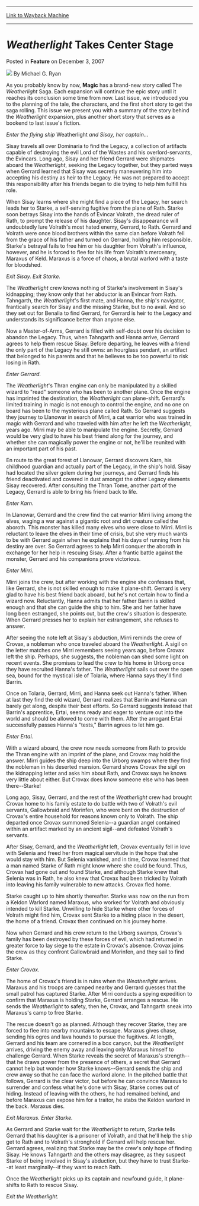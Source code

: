 
---
[Link to Wayback Machine](https://web.archive.org/web/20210301111214/https://magic.wizards.com/en/articles/archive/feature/weatherlight-takes-center-stage-2007-12-03)

[_metadata_:wayback_url]:- "https://magic.wizards.com/en/articles/archive/feature/weatherlight-takes-center-stage-2007-12-03"
[_metadata_:wayback_raw_url]:- "https://web.archive.org/web/20210301111214id_/https://magic.wizards.com/en/articles/archive/feature/weatherlight-takes-center-stage-2007-12-03"
[_metadata_:wayback_capture_timestamp]:- "2021-03-01 11:12:14+00:00"
[_metadata_:description]:- "As you probably know by now, Magic has a brand-new story called The Weatherlight Saga. Each expansion will continue the epic story until it reaches its conclusion some time from now. Last issue, we introduced you to the planning of the tale, the characters, and the first short story to get the saga rolling. This issue we present you with a summary of the story behind the"
[_metadata_:generator]:- "Drupal 7 (http://drupal.org)"
---


*Weatherlight* Takes Center Stage
=================================



 Posted in **Feature**
 on December 3, 2007 






![](https://media.magic.wizards.com/styles/auth_small/public/generic-avatar-150_283.png)
By Michael G. Ryan











As you probably know by now, **Magic** has a brand-new story called The *Weatherlight* Saga. Each expansion will continue the epic story until it reaches its conclusion some time from now. Last issue, we introduced you to the planning of the tale, the characters, and the first short story to get the saga rolling. This issue we present you with a summary of the story behind the *Weatherlight* expansion, plus another short story that serves as a bookend to last issue's fiction. 

*Enter the flying ship* Weatherlight *and Sisay, her captain...*


Sisay travels all over Dominaria to find the Legacy, a collection of artifacts capable of destroying the evil Lord of the Wastes and his overlord-servants, the Evincars. Long ago, Sisay and her friend Gerrard were shipmates aboard the *Weatherlight*, seeking the Legacy together, but they parted ways when Gerrard learned that Sisay was secretly maneuvering him into accepting his destiny as heir to the Legacy. He was not prepared to accept this responsibility after his friends began to die trying to help him fulfill his role. 

When Sisay learns where she might find a piece of the Legacy, her search leads her to Starke, a self-serving fugitive from the plane of Rath. Starke soon betrays Sisay into the hands of Evincar Volrath, the dread ruler of Rath, to prompt the release of his daughter. Sisay's disappearance will undoubtedly lure Volrath's most hated enemy, Gerrard, to Rath. Gerrard and Volrath were once blood brothers within the same clan before Volrath fell from the grace of his father and turned on Gerrard, holding him responsible. Starke's betrayal fails to free him or his daughter from Volrath's influence, however, and he is forced to flee for his life from Volrath's mercenary, Maraxus of Keld. Maraxus is a force of chaos, a brutal warlord with a taste for bloodshed. 

*Exit Sisay. Exit Starke.*


The *Weatherlight* crew knows nothing of Starke's involvement in Sisay's kidnapping; they know only that her abductor is an Evincar from Rath. Tahngarth, the *Weatherlight*'s first mate, and Hanna, the ship's navigator, frantically search for Sisay and the missing Starke, but to no avail. And so they set out for Benalia to find Gerrard, for Gerrard is heir to the Legacy and understands its significance better than anyone else. 

Now a Master-of-Arms, Gerrard is filled with self-doubt over his decision to abandon the Legacy. Thus, when Tahngarth and Hanna arrive, Gerrard agrees to help them rescue Sisay. Before departing, he leaves with a friend the only part of the Legacy he still owns: an hourglass pendant, an artifact that belonged to his parents and that he believes to be too powerful to risk losing in Rath. 

*Enter Gerrard.*


The *Weatherlight*'s Thran engine can only be manipulated by a skilled wizard to "read" someone who has been to another plane. Once the engine has imprinted the destination, the *Weatherlight* can plane-shift. Gerrard's limited training in magic is not enough to control the engine, and no one on board has been to the mysterious plane called Rath. So Gerrard suggests they journey to Llanowar in search of Mirri, a cat warrior who was trained in magic with Gerrard and who traveled with him after he left the *Weatherlight*, years ago. Mirri may be able to manipulate the engine. Secretly, Gerrard would be very glad to have his best friend along for the journey, and whether she can magically power the engine or not, he'll be reunited with an important part of his past. 

En route to the great forest of Llanowar, Gerrard discovers Karn, his childhood guardian and actually part of the Legacy, in the ship's hold. Sisay had located the silver golem during her journeys, and Gerrard finds his friend deactivated and covered in dust amongst the other Legacy elements Sisay recovered. After consulting the Thran Tome, another part of the Legacy, Gerrard is able to bring his friend back to life. 

*Enter Karn.*


In Llanowar, Gerrard and the crew find the cat warrior Mirri living among the elves, waging a war against a gigantic root and dirt creature called the aboroth. This monster has killed many elves who were close to Mirri. Mirri is reluctant to leave the elves in their time of crisis, but she very much wants to be with Gerrard again when he explains that his days of running from his destiny are over. So Gerrard agrees to help Mirri conquer the aboroth in exchange for her help in rescuing Sisay. After a frantic battle against the monster, Gerrard and his companions prove victorious. 

*Enter Mirri.*


Mirri joins the crew, but after working with the engine she confesses that, like Gerrard, she is not skilled enough to make it plane-shift. Gerrard is very glad to have his best friend back aboard, but he's not certain how to find a wizard now. Reluctantly, Hanna admits that her father Barrin is skilled enough and that she can guide the ship to him. She and her father have long been estranged, she points out, but the crew's situation is desperate. When Gerrard presses her to explain her estrangement, she refuses to answer. 

After seeing the note left at Sisay's abduction, Mirri reminds the crew of Crovax, a nobleman who once traveled aboard the *Weatherlight*. A sigil on the letter matches one Mirri remembers seeing years ago, before Crovax left the ship. Perhaps, she suggests, the nobleman can shed some light on recent events. She promises to lead the crew to his home in Urborg once they have recruited Hanna's father. The *Weatherlight* sails out over the open sea, bound for the mystical isle of Tolaria, where Hanna says they'll find Barrin. 

Once on Tolaria, Gerrard, Mirri, and Hanna seek out Hanna's father. When at last they find the old wizard, Gerrard realizes that Barrin and Hanna can barely get along, despite their best efforts. So Gerrard suggests instead that Barrin's apprentice, Ertai, seems ready and eager to venture out into the world and should be allowed to come with them. After the arrogant Ertai successfully passes Hanna's "tests," Barrin agrees to let him go. 

*Enter Ertai.*


With a wizard aboard, the crew now needs someone from Rath to provide the Thran engine with an imprint of the plane, and Crovax may hold the answer. Mirri guides the ship deep into the Urborg swamps where they find the nobleman in his deserted mansion. Gerrard shows Crovax the sigil on the kidnapping letter and asks him about Rath, and Crovax says he knows very little about either. But Crovax does know someone else who has been there--Starke! 

Long ago, Sisay, Gerrard, and the rest of the *Weatherlight* crew had brought Crovax home to his family estate to do battle with two of Volrath's evil servants, Gallowbraid and Morinfen, who were bent on the destruction of Crovax's entire household for reasons known only to Volrath. The ship departed once Crovax summoned Selenia--a guardian angel contained within an artifact marked by an ancient sigil--and defeated Volrath's servants. 

After Sisay, Gerrard, and the *Weatherlight* left, Crovax eventually fell in love with Selenia and freed her from magical servitude in the hope that she would stay with him. But Selenia vanished, and in time, Crovax learned that a man named Starke of Rath might know where she could be found. Thus, Crovax had gone out and found Starke, and although Starke knew that Selenia was in Rath, he also knew that Crovax had been tricked by Volrath into leaving his family vulnerable to new attacks. Crovax fled home. 

Starke caught up to him shortly thereafter. Starke was now on the run from a Keldon Warlord named Maraxus, who worked for Volrath and obviously intended to kill Starke. Unwilling to hide Starke where other forces of Volrath might find him, Crovax sent Starke to a hiding place in the desert, the home of a friend. Crovax then continued on his journey home. 

Now when Gerrard and his crew return to the Urborg swamps, Crovax's family has been destroyed by these forces of evil, which had returned in greater force to lay siege to the estate in Crovax's absence. Crovax joins the crew as they confront Gallowbraid and Morinfen, and they sail to find Starke. 

*Enter Crovax.*


The home of Crovax's friend is in ruins when the *Weatherlight* arrives. Maraxus and his troops are camped nearby and Gerrard guesses that the small patrol has captured Starke. After Mirri conducts a spying expedition to confirm that Maraxus is holding Starke, Gerrard arranges a rescue. He sends the *Weatherlight* to safety, then he, Crovax, and Tahngarth sneak into Maraxus's camp to free Starke. 

The rescue doesn't go as planned. Although they recover Starke, they are forced to flee into nearby mountains to escape. Maraxus gives chase, sending his ogres and lava hounds to pursue the fugitives. At length, Gerrard and his team are cornered in a box canyon, but the *Weatherlight* arrives, driving the enemy away and leaving only Maraxus himself to challenge Gerrard. When Starke reveals the secret of Maraxus's strength--that he draws power from the presence of others, a secret that Gerrard cannot help but wonder how Starke knows--Gerrard sends the ship and crew away so that he can face the warlord alone. In the pitched battle that follows, Gerrard is the clear victor, but before he can convince Maraxus to surrender and confess what he's done with Sisay, Starke comes out of hiding. Instead of leaving with the others, he had remained behind, and before Maraxus can expose him for a traitor, he stabs the Keldon warlord in the back. Maraxus dies. 

*Exit Maraxus. Enter Starke.*


As Gerrard and Starke wait for the *Weatherlight* to return, Starke tells Gerrard that his daughter is a prisoner of Volrath, and that he'll help the ship get to Rath and to Volrath's stronghold if Gerrard will help rescue her. Gerrard agrees, realizing that Starke may be the crew's only hope of finding Sisay. He knows Tahngarth and the others may disagree, as they suspect Starke of being involved in Sisay's abduction, but they have to trust Starke--at least marginally--if they want to reach Rath. 

Once the *Weatherlight* picks up its captain and newfound guide, it plane-shifts to Rath to rescue Sisay. 

*Exit the Weatherlight.*







